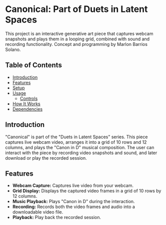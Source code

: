 # Canonical: Part of Duets in Latent Spaces

This project is an interactive generative art piece that captures webcam snapshots and plays them in a looping grid, combined with sound and recording functionality. Concept and programming by Marlon Barrios Solano.

## Table of Contents
- [Introduction](#introduction)
- [Features](#features)
- [Setup](#setup)
- [Usage](#usage)
  - [Controls](#controls)
- [How It Works](#how-it-works)
- [Dependencies](#dependencies)

## Introduction
"Canonical" is part of the "Duets in Latent Spaces" series. This piece captures live webcam video, arranges it into a grid of 10 rows and 12 columns, and plays the "Canon in D" musical composition. The user can interact with the piece by recording video snapshots and sound, and later download or play the recorded session.

## Features
- **Webcam Capture:** Captures live video from your webcam.
- **Grid Display:** Displays the captured video frames in a grid of 10 rows by 12 columns.
- **Music Playback:** Plays "Canon in D" during the interaction.
- **Recording:** Records both the video frames and audio into a downloadable video file.
- **Playback:** Play back the recorded session.
